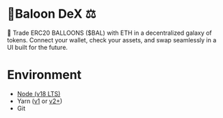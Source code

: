 # 🎈Baloon DeX ⚖️
🌌 Trade ERC20 BALLOONS ($BAL) with ETH in a decentralized galaxy of tokens. Connect your wallet, check your assets, and swap seamlessly in a UI built for the future.

# Environment
- [Node (v18 LTS)](https://nodejs.org/en/download/)
- Yarn ([v1](https://classic.yarnpkg.com/en/docs/install/) or [v2+](https://yarnpkg.com/getting-started/install))
- Git